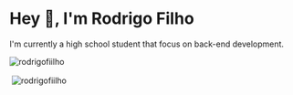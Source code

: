 # Hey 👋, I'm Rodrigo Filho

I'm currently a high school student that focus on back-end development. 

<p><img align="center" src="https://github-readme-streak-stats.herokuapp.com/?user=rodrigofiilho&theme=highcontrast" alt="rodrigofiilho" /></p>

<p>&nbsp;<img align="center" src="https://github-readme-stats.vercel.app/api?username=rodrigofiilho&show_icons=true&theme=highcontrast&locale=en" alt="rodrigofiilho" /></p>
